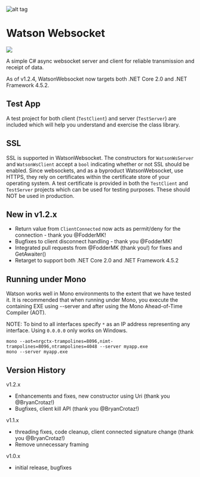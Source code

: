 ![alt tag](https://github.com/jchristn/watsonwebsocket/blob/master/assets/watson.ico)

# Watson Websocket

[![][nuget-img]][nuget]

[nuget]:     https://www.nuget.org/packages/WatsonWebsocket/
[nuget-img]: https://badge.fury.io/nu/Object.svg

A simple C# async websocket server and client for reliable transmission and receipt of data.  

As of v1.2.4, WatsonWebsocket now targets both .NET Core 2.0 and .NET Framework 4.5.2.

## Test App

A test project for both client (```TestClient```) and server (```TestServer```) are included which will help you understand and exercise the class library.

## SSL

SSL is supported in WatsonWebsocket.  The constructors for ```WatsonWsServer``` and ```WatsonWsClient``` accept a ```bool``` indicating whether or not SSL should be enabled.  Since websockets, and as a byproduct WatsonWebsocket, use HTTPS, they rely on certificates within the certificate store of your operating system.  A test certificate is provided in both the ```TestClient``` and ```TestServer``` projects which can be used for testing purposes.  These should NOT be used in production.

## New in v1.2.x

- Return value from ```ClientConnected``` now acts as permit/deny for the connection - thank you @FodderMK!
- Bugfixes to client disconnect handling - thank you @FodderMK!
- Integrated pull requests from @FodderMK (thank you!) for fixes and GetAwaiter() 
- Retarget to support both .NET Core 2.0 and .NET Framework 4.5.2

## Running under Mono

Watson works well in Mono environments to the extent that we have tested it. It is recommended that when running under Mono, you execute the containing EXE using --server and after using the Mono Ahead-of-Time Compiler (AOT).

NOTE: To bind to all interfaces specify ```*``` as an IP address representing any interface. Using ```0.0.0.0``` only works on Windows.

```
mono --aot=nrgctx-trampolines=8096,nimt-trampolines=8096,ntrampolines=4048 --server myapp.exe
mono --server myapp.exe
```

## Version History

v1.2.x
- Enhancements and fixes, new constructor using Uri (thank you @BryanCrotaz!)
- Bugfixes, client kill API (thank you @BryanCrotaz!)

v1.1.x
- threading fixes, code cleanup, client connected signature change (thank you @BryanCrotaz!)
- Remove unnecessary framing

v1.0.x 
- initial release, bugfixes
